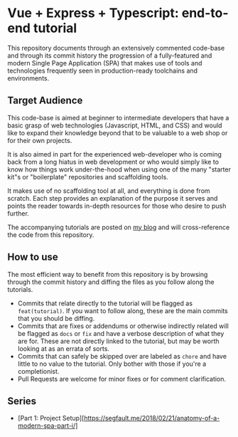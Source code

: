 Vue + Express + Typescript: end-to-end tutorial
===============================================

This repository documents through an extensively commented code-base and
through its commit history the progression of a fully-featured and modern
Single Page Application (SPA) that makes use of tools and technologies
frequently seen in production-ready toolchains and environments.

## Target Audience

This code-base is aimed at beginner to intermediate developers that have a
basic grasp of web technologies (Javascript, HTML, and CSS) and would like to
expand their knowledge beyond that to be valuable to a web shop or for their
own projects.

It is also aimed in part for the experienced web-developer who is coming back
from a long hiatus in web development or who would simply like to know how
things work under-the-hood when using one of the many "starter kit"s or
"boilerplate" repositories and scaffolding tools.

It makes use of no scaffolding tool at all, and everything is done from
scratch.  Each step provides an explanation of the purpose it serves and points
the reader towards in-depth resources for those who desire to push further.

The accompanying tutorials are posted on [my blog][1] and will cross-reference
the code from this repository.

[1]: https://segfault.me/

## How to use

The most efficient way to benefit from this repository is by browsing through
the commit history and diffing the files as you follow along the tutorials.

- Commits that relate directly to the tutorial will be flagged as
  `feat(tutorial)`. If you want to follow along, these are the main commits
  that you should be diffing.
- Commits that are fixes or addendums or otherwise indirectly related will be
  flagged as `docs` or `fix` and have a verbose description of what they are
  for. These are not directly linked to the tutorial, but may be worth looking
  at as an errata of sorts.
- Commits that can safely be skipped over are labeled as `chore` and have
  little to no value to the tutorial. Only bother with those if you're a
  completionist.
- Pull Requests are welcome for minor fixes or for comment clarification.


## Series

- [Part 1: Project Setup][https://segfault.me/2018/02/21/anatomy-of-a-modern-spa-part-i/]

